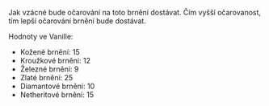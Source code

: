 Jak vzácné bude očarování na toto brnění dostávat. Čím vyšší očarovanost, tím lepší očarování brnění bude dostávat.

Hodnoty ve Vanille:

* Kožené brnění: 15
* Kroužkové brnění: 12
* Železné brnění: 9
* Zlaté brnění: 25
* Diamantové brnění: 10
* Netheritové brnění: 15
